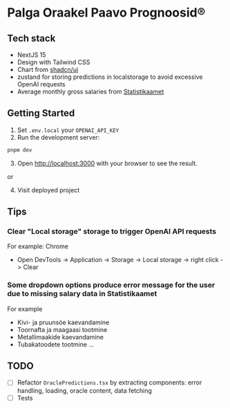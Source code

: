# Palga Oraakel Paavo Prognoosid®

## Tech stack

* NextJS 15
* Design with Tailwind CSS
* Chart from [shadcn/ui](https://ui.shadcn.com/charts#bar-chart)
* zustand for storing predictions in localstorage to avoid excessive OpenAI requests
* Average monthly gross salaries from [Statistikaamet](https://andmed.stat.ee/en/stat/majandus__palk-ja-toojeukulu__palk__aastastatistika/PA103)


## Getting Started

1. Set `.env.local` your `OPENAI_API_KEY`
2. Run the development server:

```bash
pnpm dev
```
3. Open [http://localhost:3000](http://localhost:3000) with your browser to see the result.

or 

4. Visit deployed project

## Tips

### Clear "Local storage" storage to trigger OpenAI API requests

For example: Chrome

* Open DevTools -> Application -> Storage -> Local storage -> right click -> Clear

### Some dropdown options produce error message for the user due to missing salary data in Statistikaamet

For example

* Kivi- ja pruunsöe kaevandamine
* Toornafta ja maagaasi tootmine
* Metallimaakide kaevandamine
* Tubakatoodete tootmine
...

## TODO

* [ ] Refactor `OraclePredictions.tsx` by extracting components: error handling, loading, oracle content, data fetching
* [ ] Tests
